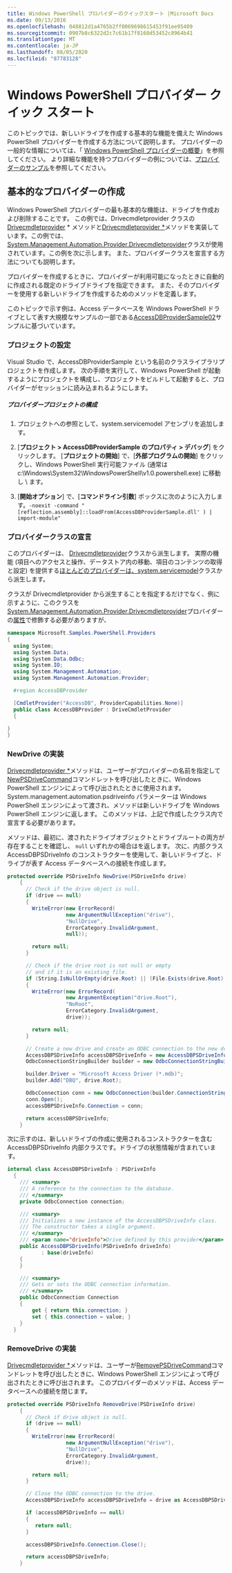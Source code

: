 ```yaml
---
title: Windows PowerShell プロバイダーのクイックスタート |Microsoft Docs
ms.date: 09/13/2016
ms.openlocfilehash: 048812d1a4765b2ff0069698615453f91ee95409
ms.sourcegitcommit: 0907b8c6322d2c7c61b17f8168d53452c8964b41
ms.translationtype: MT
ms.contentlocale: ja-JP
ms.lasthandoff: 08/05/2020
ms.locfileid: "87783128"
---
```

# <a name="windows-powershell-provider-quickstart"></a>Windows PowerShell プロバイダー クイック スタート

このトピックでは、新しいドライブを作成する基本的な機能を備えた Windows PowerShell プロバイダーを作成する方法について説明します。 プロバイダーの一般的な情報については、「 [Windows PowerShell プロバイダーの概要](./windows-powershell-provider-overview.md)」を参照してください。 より詳細な機能を持つプロバイダーの例については、[プロバイダーのサンプル](./provider-samples.md)を参照してください。

## <a name="writing-a-basic-provider"></a>基本的なプロバイダーの作成

Windows PowerShell プロバイダーの最も基本的な機能は、ドライブを作成および削除することです。 この例では、Drivecmdletprovider クラスの[Drivecmdletprovider](/dotnet/api/System.Management.Automation.Provider.DriveCmdletProvider.NewDrive) * メソッドと[Drivecmdletprovider *](/dotnet/api/System.Management.Automation.Provider.DriveCmdletProvider.RemoveDrive)メソッドを実装しています。この例では、 [System.Management.Automation.Provider.Drivecmdletprovider](/dotnet/api/System.Management.Automation.Provider.DriveCmdletProvider)クラスが使用されています。この例を次に示します。 また、プロバイダークラスを宣言する方法についても説明します。

プロバイダーを作成するときに、プロバイダーが利用可能になったときに自動的に作成される既定のドライブドライブを指定できます。 また、そのプロバイダーを使用する新しいドライブを作成するためのメソッドを定義します。

このトピックで示す例は、Access データベースを Windows PowerShell ドライブとして表す大規模なサンプルの一部である[AccessDBProviderSample02](./accessdbprovidersample02.md)サンプルに基づいています。

### <a name="setting-up-the-project"></a>プロジェクトの設定

Visual Studio で、AccessDBProviderSample という名前のクラスライブラリプロジェクトを作成します。 次の手順を実行して、Windows PowerShell が起動するようにプロジェクトを構成し、プロジェクトをビルドして起動すると、プロバイダーがセッションに読み込まれるようにします。

##### <a name="configure-the-provider-project"></a>プロバイダープロジェクトの構成

1. プロジェクトへの参照として、system.servicemodel アセンブリを追加します。

2. [**プロジェクト > AccessDBProviderSample のプロパティ > デバッグ**] をクリックします。 [**プロジェクトの開始**] で、[**外部プログラムの開始**] をクリックし、Windows PowerShell 実行可能ファイル (通常は c:\Windows\System32\WindowsPowerShell\v1.0.powershell.exe) に移動し \\ ます。

3. [**開始オプション**] で、[**コマンドライン引数**] ボックスに次のように入力します。`-noexit -command "[reflection.assembly]::loadFrom(AccessDBProviderSample.dll' ) | import-module"`

### <a name="declaring-the-provider-class"></a>プロバイダークラスの宣言

このプロバイダーは、 [Drivecmdletprovider](/dotnet/api/System.Management.Automation.Provider.DriveCmdletProvider)クラスから派生します。 実際の機能 (項目へのアクセスと操作、データストア内の移動、項目のコンテンツの取得と設定) を提供する[ほとんどのプロバイダーは、system.servicemodel](/dotnet/api/System.Management.Automation.Provider.NavigationCmdletProvider)クラスから派生します。

クラスが Drivecmdletprovider から派生することを指定するだけでなく、例に示すように、このクラスを[System.Management.Automation.Provider.Drivecmdletprovider](/dotnet/api/System.Management.Automation.Provider.DriveCmdletProvider)プロバイダーの[属性](/dotnet/api/System.Management.Automation.Provider.CmdletProviderAttribute)で修飾する必要がありますが、

```csharp
namespace Microsoft.Samples.PowerShell.Providers
{
  using System;
  using System.Data;
  using System.Data.Odbc;
  using System.IO;
  using System.Management.Automation;
  using System.Management.Automation.Provider;

  #region AccessDBProvider

  [CmdletProvider("AccessDB", ProviderCapabilities.None)]
  public class AccessDBProvider : DriveCmdletProvider
  {

}
}
```

### <a name="implementing-newdrive"></a>NewDrive の実装

[Drivecmdletprovider *](/dotnet/api/System.Management.Automation.Provider.DriveCmdletProvider.NewDrive)メソッドは、ユーザーがプロバイダーの名前を指定して[NewPSDriveCommand](/dotnet/api/Microsoft.PowerShell.Commands.Newpsdrivecommand)コマンドレットを呼び出したときに、Windows PowerShell エンジンによって呼び出されたときに使用されます。 System.management.automation.psdriveinfo パラメーターは Windows PowerShell エンジンによって渡され、メソッドは新しいドライブを Windows PowerShell エンジンに返します。 このメソッドは、上記で作成したクラス内で宣言する必要があります。

メソッドは、最初に、渡されたドライブオブジェクトとドライブルートの両方が存在することを確認し、 `null` いずれかの場合はを返します。 次に、内部クラス AccessDBPSDriveInfo のコンストラクターを使用して、新しいドライブと、ドライブが表す Access データベースへの接続を作成します。

```csharp
protected override PSDriveInfo NewDrive(PSDriveInfo drive)
    {
      // Check if the drive object is null.
      if (drive == null)
      {
        WriteError(new ErrorRecord(
                   new ArgumentNullException("drive"),
                   "NullDrive",
                   ErrorCategory.InvalidArgument,
                   null));

        return null;
      }

      // Check if the drive root is not null or empty
      // and if it is an existing file.
      if (String.IsNullOrEmpty(drive.Root) || (File.Exists(drive.Root) == false))
      {
        WriteError(new ErrorRecord(
                   new ArgumentException("drive.Root"),
                   "NoRoot",
                   ErrorCategory.InvalidArgument,
                   drive));

        return null;
      }

      // Create a new drive and create an ODBC connection to the new drive.
      AccessDBPSDriveInfo accessDBPSDriveInfo = new AccessDBPSDriveInfo(drive);
      OdbcConnectionStringBuilder builder = new OdbcConnectionStringBuilder();

      builder.Driver = "Microsoft Access Driver (*.mdb)";
      builder.Add("DBQ", drive.Root);

      OdbcConnection conn = new OdbcConnection(builder.ConnectionString);
      conn.Open();
      accessDBPSDriveInfo.Connection = conn;

      return accessDBPSDriveInfo;
    }
```

次に示すのは、新しいドライブの作成に使用されるコンストラクターを含む AccessDBPSDriveInfo 内部クラスです。ドライブの状態情報が含まれています。

```csharp
internal class AccessDBPSDriveInfo : PSDriveInfo
  {
    /// <summary>
    /// A reference to the connection to the database.
    /// </summary>
    private OdbcConnection connection;

    /// <summary>
    /// Initializes a new instance of the AccessDBPSDriveInfo class.
    /// The constructor takes a single argument.
    /// </summary>
    /// <param name="driveInfo">Drive defined by this provider</param>
    public AccessDBPSDriveInfo(PSDriveInfo driveInfo)
           : base(driveInfo)
    {
    }

    /// <summary>
    /// Gets or sets the ODBC connection information.
    /// </summary>
    public OdbcConnection Connection
    {
        get { return this.connection; }
        set { this.connection = value; }
    }
  }
```

### <a name="implementing-removedrive"></a>RemoveDrive の実装

[Drivecmdletprovider *](/dotnet/api/System.Management.Automation.Provider.DriveCmdletProvider.RemoveDrive)メソッドは、ユーザーが[RemovePSDriveCommand](/dotnet/api/Microsoft.PowerShell.Commands.removepsdrivecommand)コマンドレットを呼び出したときに、Windows PowerShell エンジンによって呼び出されたときに呼び出されます。 このプロバイダーのメソッドは、Access データベースへの接続を閉じます。

```csharp
protected override PSDriveInfo RemoveDrive(PSDriveInfo drive)
    {
      // Check if drive object is null.
      if (drive == null)
      {
        WriteError(new ErrorRecord(
                   new ArgumentNullException("drive"),
                   "NullDrive",
                   ErrorCategory.InvalidArgument,
                   drive));

        return null;
      }

      // Close the ODBC connection to the drive.
      AccessDBPSDriveInfo accessDBPSDriveInfo = drive as AccessDBPSDriveInfo;

      if (accessDBPSDriveInfo == null)
      {
         return null;
      }

      accessDBPSDriveInfo.Connection.Close();

      return accessDBPSDriveInfo;
    }
```
